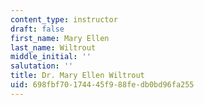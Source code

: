 ```yaml
---
content_type: instructor
draft: false
first_name: Mary Ellen
last_name: Wiltrout
middle_initial: ''
salutation: ''
title: Dr. Mary Ellen Wiltrout
uid: 698fbf70-1744-45f9-88fe-db0bd96fa255
---
```

